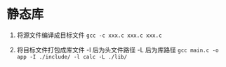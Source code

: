 # 静态库
1. 将源文件编译成目标文件
``` gcc -c xxx.c xxx.c xxx.c ```

2. 将目标文件打包成库文件
-I 后为头文件路径 -L 后为库路径
``` gcc main.c -o app -I ./include/ -l calc -L ./lib/ ```


